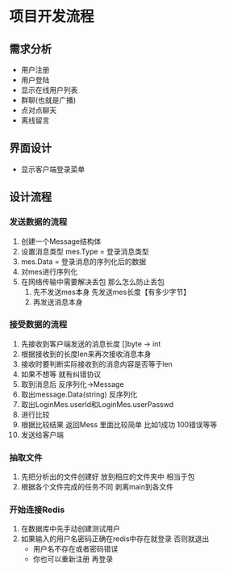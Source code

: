 # 项目开发流程

## 需求分析
- 用户注册
- 用户登陆
- 显示在线用户列表
- 群聊(也就是广播)
- 点对点聊天
- 离线留言

## 界面设计
- 显示客户端登录菜单

## 设计流程

### 发送数据的流程
1. 创建一个Message结构体
2. 设置消息类型 mes.Type = 登录消息类型
3. mes.Data = 登录消息的序列化后的数据
4. 对mes进行序列化
5. 在网络传输中需要解决丢包 那么怎么防止丢包
   1. 先不发送mes本身 先发送mes长度【有多少字节】
   2. 再发送消息本身

### 接受数据的流程
1. 先接收到客户端发送的消息长度 []byte -> int
2. 根据接收到的长度len来再次接收消息本身
3. 接收时要判断实际接收到的消息内容是否等于len
4. 如果不想等 就有纠错协议
5. 取到消息后 反序列化->Message
6. 取出message.Data(string) 反序列化
7. 取出LoginMes.userId和LoginMes.userPasswd
8. 进行比较
9. 根据比较结果 返回Mess 里面比较简单 比如1成功 100错误等等
10. 发送给客户端

### 抽取文件
1. 先把分析出的文件创建好 放到相应的文件夹中 相当于包
2. 根据各个文件完成的任务不同 剥离main到各文件

### 开始连接Redis
1. 在数据库中先手动创建测试用户
2. 如果输入的用户名密码正确在redis中存在就登录 否则就退出
   - 用户名不存在或者密码错误
   - 你也可以重新注册 再登录
